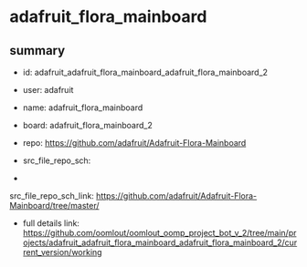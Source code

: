 # adafruit_flora_mainboard
 
## summary 
* id: adafruit_adafruit_flora_mainboard_adafruit_flora_mainboard_2
* user: adafruit
* name: adafruit_flora_mainboard
* board: adafruit_flora_mainboard_2
* repo: https://github.com/adafruit/Adafruit-Flora-Mainboard



* src_file_repo_sch: 
*
 src_file_repo_sch_link: https://github.com/adafruit/Adafruit-Flora-Mainboard/tree/master/
* full details link: https://github.com/oomlout/oomlout_oomp_project_bot_v_2/tree/main/projects/adafruit_adafruit_flora_mainboard_adafruit_flora_mainboard_2/current_version/working  






